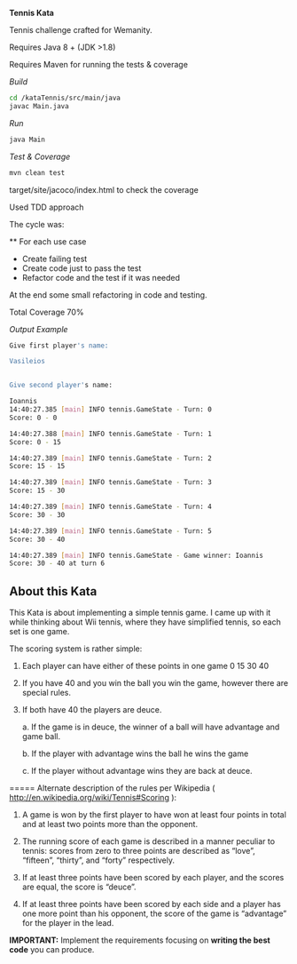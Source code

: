 **Tennis Kata**

Tennis challenge crafted for Wemanity.

Requires Java 8 + (JDK >1.8)

Requires Maven for running the tests & coverage

_Build_
```bash
cd /kataTennis/src/main/java
javac Main.java
```

_Run_
```bash
java Main
```

_Test & Coverage_
```bash
mvn clean test
```
target/site/jacoco/index.html to check the coverage

Used TDD approach

The cycle was:

** For each use case
* Create failing test
* Create code just to pass the test
* Refactor code and the test if it was needed

At the end some small refactoring in code and testing.

Total Coverage 70%

_Output Example_
```bash
Give first player's name:

Vasileios


Give second player's name:

Ioannis
14:40:27.385 [main] INFO tennis.GameState - Turn: 0
Score: 0 - 0

14:40:27.388 [main] INFO tennis.GameState - Turn: 1
Score: 0 - 15

14:40:27.389 [main] INFO tennis.GameState - Turn: 2
Score: 15 - 15

14:40:27.389 [main] INFO tennis.GameState - Turn: 3
Score: 15 - 30

14:40:27.389 [main] INFO tennis.GameState - Turn: 4
Score: 30 - 30

14:40:27.389 [main] INFO tennis.GameState - Turn: 5
Score: 30 - 40

14:40:27.389 [main] INFO tennis.GameState - Game winner: Ioannis
Score: 30 - 40 at turn 6


```

## About this Kata

This Kata is about implementing a simple tennis game. I came up with it while thinking about Wii tennis, where they have simplified tennis, so each set is one game.

The scoring system is rather simple:

1. Each player can have either of these points in one game 0 15 30 40

2. If you have 40 and you win the ball you win the game, however there are special rules.

3. If both have 40 the players are deuce. 
  
    a. If the game is in deuce, the winner of a ball will have advantage and game ball. 
  
    b. If the player with advantage wins the ball he wins the game 
  
    c. If the player without advantage wins they are back at deuce.

===== Alternate description of the rules per Wikipedia ( http://en.wikipedia.org/wiki/Tennis#Scoring ):

1. A game is won by the first player to have won at least four points in total and at least two points more than the opponent.

2. The running score of each game is described in a manner peculiar to tennis: scores from zero to three points are described as “love”, “fifteen”, “thirty”, and “forty” respectively.

3. If at least three points have been scored by each player, and the scores are equal, the score is “deuce”.

4. If at least three points have been scored by each side and a player has one more point than his opponent, the score of the game is “advantage” for the player in the lead.

**IMPORTANT:**  Implement the requirements focusing on **writing the best code** you can produce.
